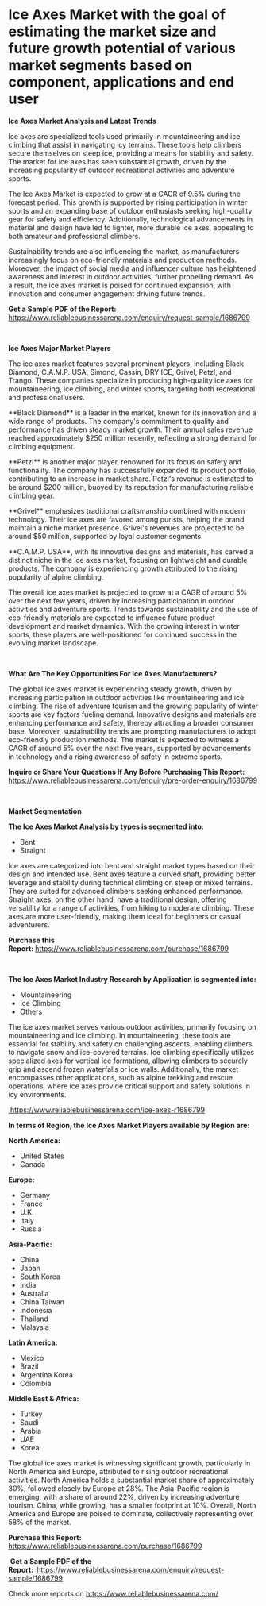 <p><h1>Ice Axes Market with the goal of estimating the market size and future growth potential of various market segments based on component, applications and end user</h1></p><p><strong>Ice Axes Market Analysis and Latest Trends</strong></p>
<p><p>Ice axes are specialized tools used primarily in mountaineering and ice climbing that assist in navigating icy terrains. These tools help climbers secure themselves on steep ice, providing a means for stability and safety. The market for ice axes has seen substantial growth, driven by the increasing popularity of outdoor recreational activities and adventure sports. </p><p>The Ice Axes Market is expected to grow at a CAGR of 9.5% during the forecast period. This growth is supported by rising participation in winter sports and an expanding base of outdoor enthusiasts seeking high-quality gear for safety and efficiency. Additionally, technological advancements in material and design have led to lighter, more durable ice axes, appealing to both amateur and professional climbers. </p><p>Sustainability trends are also influencing the market, as manufacturers increasingly focus on eco-friendly materials and production methods. Moreover, the impact of social media and influencer culture has heightened awareness and interest in outdoor activities, further propelling demand. As a result, the ice axes market is poised for continued expansion, with innovation and consumer engagement driving future trends.</p></p>
<p><strong>Get a Sample PDF of the Report:&nbsp;</strong> <a href="https://www.reliablebusinessarena.com/enquiry/request-sample/1686799?utm_campaign=2258&utm_medium=2&utm_source=Github&utm_content=ia&utm_term=09022025&utm_id=ice-axes">https://www.reliablebusinessarena.com/enquiry/request-sample/1686799</a></p>
<p>&nbsp;</p>
<p><strong>Ice Axes Major Market Players</strong></p>
<p><p>The ice axes market features several prominent players, including Black Diamond, C.A.M.P. USA, Simond, Cassin, DRY ICE, Grivel, Petzl, and Trango. These companies specialize in producing high-quality ice axes for mountaineering, ice climbing, and winter sports, targeting both recreational and professional users.</p><p>**Black Diamond** is a leader in the market, known for its innovation and a wide range of products. The company's commitment to quality and performance has driven steady market growth. Their annual sales revenue reached approximately $250 million recently, reflecting a strong demand for climbing equipment.</p><p>**Petzl** is another major player, renowned for its focus on safety and functionality. The company has successfully expanded its product portfolio, contributing to an increase in market share. Petzl's revenue is estimated to be around $200 million, buoyed by its reputation for manufacturing reliable climbing gear.</p><p>**Grivel** emphasizes traditional craftsmanship combined with modern technology. Their ice axes are favored among purists, helping the brand maintain a niche market presence. Grivel's revenues are projected to be around $50 million, supported by loyal customer segments.</p><p>**C.A.M.P. USA**, with its innovative designs and materials, has carved a distinct niche in the ice axes market, focusing on lightweight and durable products. The company is experiencing growth attributed to the rising popularity of alpine climbing.</p><p>The overall ice axes market is projected to grow at a CAGR of around 5% over the next few years, driven by increasing participation in outdoor activities and adventure sports. Trends towards sustainability and the use of eco-friendly materials are expected to influence future product development and market dynamics. With the growing interest in winter sports, these players are well-positioned for continued success in the evolving market landscape.</p></p>
<p>&nbsp;</p>
<p><strong>What Are The Key Opportunities For Ice Axes Manufacturers?</strong></p>
<p><p>The global ice axes market is experiencing steady growth, driven by increasing participation in outdoor activities like mountaineering and ice climbing. The rise of adventure tourism and the growing popularity of winter sports are key factors fueling demand. Innovative designs and materials are enhancing performance and safety, thereby attracting a broader consumer base. Moreover, sustainability trends are prompting manufacturers to adopt eco-friendly production methods. The market is expected to witness a CAGR of around 5% over the next five years, supported by advancements in technology and a rising awareness of safety in extreme sports.</p></p>
<p><strong>Inquire or Share Your Questions If Any Before Purchasing This Report:</strong> <a href="https://www.reliablebusinessarena.com/enquiry/pre-order-enquiry/1686799?utm_campaign=2258&utm_medium=2&utm_source=Github&utm_content=ia&utm_term=09022025&utm_id=ice-axes">https://www.reliablebusinessarena.com/enquiry/pre-order-enquiry/1686799</a></p>
<p>&nbsp;</p>
<p><strong>Market Segmentation</strong></p>
<p><strong>The Ice Axes Market Analysis by types is segmented into:</strong></p>
<p><ul><li>Bent</li><li>Straight</li></ul></p>
<p><p>Ice axes are categorized into bent and straight market types based on their design and intended use. Bent axes feature a curved shaft, providing better leverage and stability during technical climbing on steep or mixed terrains. They are suited for advanced climbers seeking enhanced performance. Straight axes, on the other hand, have a traditional design, offering versatility for a range of activities, from hiking to moderate climbing. These axes are more user-friendly, making them ideal for beginners or casual adventurers.</p></p>
<p><strong>Purchase this Report:&nbsp;</strong><a href="https://www.reliablebusinessarena.com/purchase/1686799?utm_campaign=2258&utm_medium=2&utm_source=Github&utm_content=ia&utm_term=09022025&utm_id=ice-axes">https://www.reliablebusinessarena.com/purchase/1686799</a></p>
<p>&nbsp;</p>
<p><strong>The Ice Axes Market Industry Research by Application is segmented into:</strong></p>
<p><ul><li>Mountaineering</li><li>Ice Climbing</li><li>Others</li></ul></p>
<p><p>The ice axes market serves various outdoor activities, primarily focusing on mountaineering and ice climbing. In mountaineering, these tools are essential for stability and safety on challenging ascents, enabling climbers to navigate snow and ice-covered terrains. Ice climbing specifically utilizes specialized axes for vertical ice formations, allowing climbers to securely grip and ascend frozen waterfalls or ice walls. Additionally, the market encompasses other applications, such as alpine trekking and rescue operations, where ice axes provide critical support and safety solutions in icy environments.</p></p>
<p><a href="https://www.reliablebusinessarena.com/ice-axes-r1686799?utm_campaign=2258&utm_medium=2&utm_source=Github&utm_content=ia&utm_term=09022025&utm_id=ice-axes">&nbsp;https://www.reliablebusinessarena.com/ice-axes-r1686799</a></p>
<p><strong>In terms of Region, the Ice Axes Market Players available by Region are:</strong></p>
<p>
    <p> <strong> North America: </strong>
        <ul>
            <li>United States</li>
            <li>Canada</li>
        </ul>
        </p> 
    <p> <strong> Europe: </strong>
        <ul>
            <li>Germany</li>
            <li>France</li>
            <li>U.K.</li>
            <li>Italy</li>
            <li>Russia</li>
        </ul>
        </p> 
    <p> <strong> Asia-Pacific: </strong>
        <ul>
            <li>China</li>
            <li>Japan</li>
            <li>South Korea</li>
            <li>India</li>
            <li>Australia</li>
            <li>China Taiwan</li>
            <li>Indonesia</li>
            <li>Thailand</li>
            <li>Malaysia</li>
        </ul>
        </p> 
    <p> <strong> Latin America: </strong>
        <ul>
            <li>Mexico</li>
            <li>Brazil</li>
            <li>Argentina Korea</li>
            <li>Colombia</li>
        </ul>
        </p> 
    <p> <strong> Middle East & Africa: </strong>
        <ul>
            <li>Turkey</li>
            <li>Saudi</li>
            <li>Arabia</li>
            <li>UAE</li>
            <li>Korea</li>
        </ul>
    </p>
    </p>
<p><p>The global ice axes market is witnessing significant growth, particularly in North America and Europe, attributed to rising outdoor recreational activities. North America holds a substantial market share of approximately 30%, followed closely by Europe at 28%. The Asia-Pacific region is emerging, with a share of around 22%, driven by increasing adventure tourism. China, while growing, has a smaller footprint at 10%. Overall, North America and Europe are poised to dominate, collectively representing over 58% of the market.</p></p>
<p><strong>Purchase this Report: </strong><a href="https://www.reliablebusinessarena.com/purchase/1686799?utm_campaign=2258&utm_medium=2&utm_source=Github&utm_content=ia&utm_term=09022025&utm_id=ice-axes">https://www.reliablebusinessarena.com/purchase/1686799</a></p>
<p>&nbsp;<strong>Get a Sample PDF of the Report:&nbsp;&nbsp;</strong><a href="https://www.reliablebusinessarena.com/enquiry/request-sample/1686799?utm_campaign=2258&utm_medium=2&utm_source=Github&utm_content=ia&utm_term=09022025&utm_id=ice-axes">https://www.reliablebusinessarena.com/enquiry/request-sample/1686799</a></p>
<p><strong></strong></p>
<p>Check more reports on <a href="https://www.reliablebusinessarena.com/?utm_campaign=2258&utm_medium=2&utm_source=Github&utm_content=ia&utm_term=09022025&utm_id=ice-axes">https://www.reliablebusinessarena.com/</a></p>